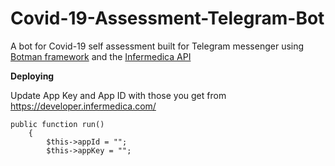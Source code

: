 # Covid-19-Assessment-Telegram-Bot
A bot for Covid-19 self assessment built for Telegram messenger using [Botman framework](https://github.com/botman/botman) and the [Infermedica API](https://developer.infermedica.com/)

**Deploying**

Update App Key and App ID with those you get from https://developer.infermedica.com/

```
public function run()
    {
    	$this->appId = "";
    	$this->appKey = "";
```
